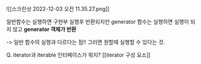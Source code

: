 ![[스크린샷 2022-12-03 오전 11.35.27.png]]


일반함수는 실행하면 구현부 실행후 반환되지만
generator 함수는 실행하면 실행이 되지 않고 **generator 객체가 반환** 

-> 일반 함수의 실행과 다르다는 점!! 그러면 원할때 실행할 수 있다는 것.



Q. iterator과 iterable 인터페이스가 뭐지? 
[[iterator 구성 요소]]



